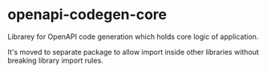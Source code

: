# openapi-codegen-core

Librarey for OpenAPI code generation which holds core logic of application.

It's moved to separate package to allow import inside other libraries without breaking library import rules.
